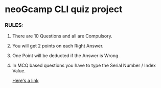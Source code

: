 # neoGcamp CLI quiz project 

### RULES:
1. There are 10 Questions and all are Compulsory.
2. You will get 2 points on each Right Answer.
3. One Point will be deducted if the Answer is Wrong.
4. In MCQ based questions you have to type the Serial Number / Index Value.

    [Here's a link](https://replit.com/@OmkarGhate/cli-quiz-neogCamp?embed=1output=1#index.js "Quiz App Link")